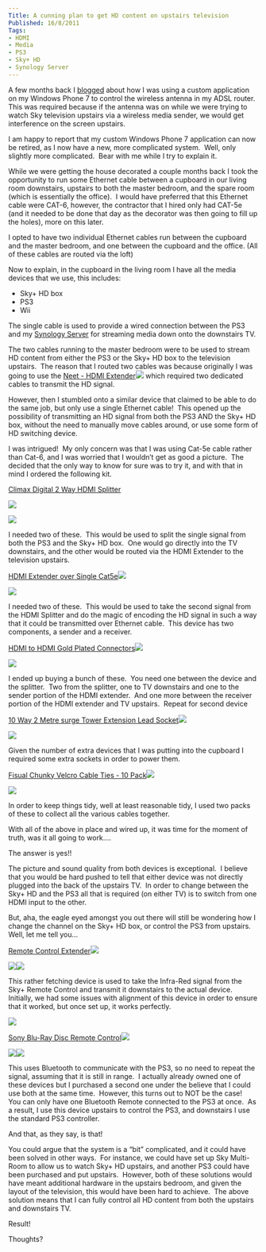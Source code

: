 ```yaml
---
Title: A cunning plan to get HD content on upstairs television
Published: 16/8/2011
Tags:
- HDMI
- Media
- PS3
- Sky+ HD
- Synology Server
---
```


A few months back I [blogged](http://www.gep13.co.uk/blog/?p=251) about how I was using a custom application on my Windows Phone 7 to control the wireless antenna in my ADSL router.  This was required because if the antenna was on while we were trying to watch Sky television upstairs via a wireless media sender, we would get interference on the screen upstairs.

I am happy to report that my custom Windows Phone 7 application can now be retired, as I now have a new, more complicated system.  Well, only slightly more complicated.  Bear with me while I try to explain it.

While we were getting the house decorated a couple months back I took the opportunity to run some Ethernet cable between a cupboard in our living room downstairs, upstairs to both the master bedroom, and the spare room (which is essentially the office).  I would have preferred that this Ethernet cable were CAT-6, however, the contractor that I hired only had CAT-5e (and it needed to be done that day as the decorator was then going to fill up the holes), more on this later.

I opted to have two individual Ethernet cables run between the cupboard and the master bedroom, and one between the cupboard and the office. (All of these cables are routed via the loft)

Now to explain, in the cupboard in the living room I have all the media devices that we use, this includes:

- Sky+ HD box
- PS3
- Wii

The single cable is used to provide a wired connection between the PS3 and my [Synology Server](http://www.gep13.co.uk/blog/?p=51) for streaming media down onto the downstairs TV.

The two cables running to the master bedroom were to be used to stream HD content from either the PS3 or the Sky+ HD box to the television upstairs.  The reason that I routed two cables was because originally I was going to use the [Neet - HDMI Extender](http://www.amazon.co.uk/gp/product/B002ECYEYA/ref=as_li_ss_tl?ie=UTF8&tag=www6thprimeco-21&linkCode=as2&camp=1634&creative=19450&creativeASIN=B002ECYEYA)![](http://www.assoc-amazon.co.uk/e/ir?t=&l=as2&o=2&a=B002ECYEYA) which required two dedicated cables to transmit the HD signal.

However, then I stumbled onto a similar device that claimed to be able to do the same job, but only use a single Ethernet cable!  This opened up the possibility of transmitting an HD signal from both the PS3 AND the Sky+ HD box, without the need to manually move cables around, or use some form of HD switching device.

I was intrigued!  My only concern was that I was using Cat-5e cable rather than Cat-6, and I was worried that I wouldn’t get as good a picture.  The decided that the only way to know for sure was to try it, and with that in mind I ordered the following kit.

[Climax Digital 2 Way HDMI Splitter](http://www.amazon.co.uk/gp/product/B001CYJQYO/ref=as_li_ss_tl?ie=UTF8&tag=www6thprimeco-21&linkCode=as2&camp=1634&creative=19450&creativeASIN=B001CYJQYO)

[![](http://ws.assoc-amazon.co.uk/widgets/q?_encoding=UTF8&Format=_SL110_&ASIN=B001CYJQYO&MarketPlace=GB&ID=AsinImage&WS=1&tag=www6thprimeco-21&ServiceVersion=20070822)](http://www.amazon.co.uk/gp/product/B001CYJQYO/ref=as_li_ss_il?ie=UTF8&tag=www6thprimeco-21&linkCode=as2&camp=1634&creative=19450&creativeASIN=B001CYJQYO)

![](http://www.assoc-amazon.co.uk/e/ir?t=&l=as2&o=2&a=B001CYJQYO)

I needed two of these.  This would be used to split the single signal from both the PS3 and the Sky+ HD box.  One would go directly into the TV downstairs, and the other would be routed via the HDMI Extender to the television upstairs.

[HDMI Extender over Single Cat5e](http://www.amazon.co.uk/gp/product/B003YSW66Q/ref=as_li_ss_tl?ie=UTF8&tag=www6thprimeco-21&linkCode=as2&camp=1634&creative=19450&creativeASIN=B003YSW66Q)![](http://www.assoc-amazon.co.uk/e/ir?t=&l=as2&o=2&a=B003YSW66Q)

[![](http://ws.assoc-amazon.co.uk/widgets/q?_encoding=UTF8&Format=_SL110_&ASIN=B003YSW66Q&MarketPlace=GB&ID=AsinImage&WS=1&tag=www6thprimeco-21&ServiceVersion=20070822)](http://www.amazon.co.uk/gp/product/B003YSW66Q/ref=as_li_ss_il?ie=UTF8&tag=www6thprimeco-21&linkCode=as2&camp=1634&creative=19450&creativeASIN=B003YSW66Q)

I needed two of these.  This would be used to take the second signal from the HDMI Splitter and do the magic of encoding the HD signal in such a way that it could be transmitted over Ethernet cable.  This device has two components, a sender and a receiver.

[HDMI to HDMI Gold Plated Connectors](http://www.amazon.co.uk/gp/product/B0017RW94A/ref=as_li_ss_tl?ie=UTF8&tag=www6thprimeco-21&linkCode=as2&camp=1634&creative=19450&creativeASIN=B0017RW94A)![](http://www.assoc-amazon.co.uk/e/ir?t=&l=as2&o=2&a=B0017RW94A)

[![](http://ws.assoc-amazon.co.uk/widgets/q?_encoding=UTF8&Format=_SL110_&ASIN=B0017RW94A&MarketPlace=GB&ID=AsinImage&WS=1&tag=www6thprimeco-21&ServiceVersion=20070822)](http://www.amazon.co.uk/gp/product/B0017RW94A/ref=as_li_ss_il?ie=UTF8&tag=www6thprimeco-21&linkCode=as2&camp=1634&creative=19450&creativeASIN=B0017RW94A)

I ended up buying a bunch of these.  You need one between the device and the splitter.  Two from the splitter, one to TV downstairs and one to the sender portion of the HDMI extender.  And one more between the receiver portion of the HDMI extender and TV upstairs.  Repeat for second device

[10 Way 2 Metre surge Tower Extension Lead Socket](http://www.amazon.co.uk/gp/product/B000OV0CEY/ref=as_li_ss_tl?ie=UTF8&tag=www6thprimeco-21&linkCode=as2&camp=1634&creative=19450&creativeASIN=B000OV0CEY)![](http://www.assoc-amazon.co.uk/e/ir?t=&l=as2&o=2&a=B000OV0CEY)

[![](http://ws.assoc-amazon.co.uk/widgets/q?_encoding=UTF8&Format=_SL110_&ASIN=B000OV0CEY&MarketPlace=GB&ID=AsinImage&WS=1&tag=www6thprimeco-21&ServiceVersion=20070822)](http://www.amazon.co.uk/gp/product/B000OV0CEY/ref=as_li_ss_il?ie=UTF8&tag=www6thprimeco-21&linkCode=as2&camp=1634&creative=19450&creativeASIN=B000OV0CEY)

Given the number of extra devices that I was putting into the cupboard I required some extra sockets in order to power them.

[Fisual Chunky Velcro Cable Ties - 10 Pack](http://www.amazon.co.uk/gp/product/B001RPWPQE/ref=as_li_ss_tl?ie=UTF8&tag=www6thprimeco-21&linkCode=as2&camp=1634&creative=19450&creativeASIN=B001RPWPQE)![](http://www.assoc-amazon.co.uk/e/ir?t=&l=as2&o=2&a=B001RPWPQE)

[![](http://ws.assoc-amazon.co.uk/widgets/q?_encoding=UTF8&Format=_SL110_&ASIN=B001RPWPQE&MarketPlace=GB&ID=AsinImage&WS=1&tag=www6thprimeco-21&ServiceVersion=20070822)](http://www.amazon.co.uk/gp/product/B001RPWPQE/ref=as_li_ss_il?ie=UTF8&tag=www6thprimeco-21&linkCode=as2&camp=1634&creative=19450&creativeASIN=B001RPWPQE)

In order to keep things tidy, well at least reasonable tidy, I used two packs of these to collect all the various cables together.

With all of the above in place and wired up, it was time for the moment of truth, was it all going to work….

The answer is yes!!

The picture and sound quality from both devices is exceptional.  I believe that you would be hard pushed to tell that either device was not directly plugged into the back of the upstairs TV.  In order to change between the Sky+ HD and the PS3 all that is required (on either TV) is to switch from one HDMI input to the other.

But, aha, the eagle eyed amongst you out there will still be wondering how I change the channel on the Sky+ HD box, or control the PS3 from upstairs.  Well, let me tell you…

[Remote Control Extender](http://www.amazon.co.uk/gp/product/B003H4BVEK/ref=as_li_ss_tl?ie=UTF8&tag=www6thprimeco-21&linkCode=as2&camp=1634&creative=19450&creativeASIN=B003H4BVEK)![](http://www.assoc-amazon.co.uk/e/ir?t=&l=as2&o=2&a=B003H4BVEK)

[![](http://ws.assoc-amazon.co.uk/widgets/q?_encoding=UTF8&Format=_SL110_&ASIN=B003H4BVEK&MarketPlace=GB&ID=AsinImage&WS=1&tag=www6thprimeco-21&ServiceVersion=20070822)](http://www.amazon.co.uk/gp/product/B003H4BVEK/ref=as_li_ss_il?ie=UTF8&tag=www6thprimeco-21&linkCode=as2&camp=1634&creative=19450&creativeASIN=B003H4BVEK)![](http://www.assoc-amazon.co.uk/e/ir?t=&l=as2&o=2&a=B003H4BVEK)

This rather fetching device is used to take the Infra-Red signal from the Sky+ Remote Control and transmit it downstairs to the actual device.  Initially, we had some issues with alignment of this device in order to ensure that it worked, but once set up, it works perfectly.

![](http://www.assoc-amazon.co.uk/e/ir?t=&l=as2&o=2&a=B000OV0CEY)

[Sony Blu-Ray Disc Remote Control](http://www.amazon.co.uk/gp/product/B000MWQTLU/ref=as_li_ss_tl?ie=UTF8&tag=www6thprimeco-21&linkCode=as2&camp=1634&creative=19450&creativeASIN=B000MWQTLU)![](http://www.assoc-amazon.co.uk/e/ir?t=&l=as2&o=2&a=B000MWQTLU)

[![](http://ws.assoc-amazon.co.uk/widgets/q?_encoding=UTF8&Format=_SL110_&ASIN=B000MWQTLU&MarketPlace=GB&ID=AsinImage&WS=1&tag=www6thprimeco-21&ServiceVersion=20070822)](http://www.amazon.co.uk/gp/product/B000MWQTLU/ref=as_li_ss_il?ie=UTF8&tag=www6thprimeco-21&linkCode=as2&camp=1634&creative=19450&creativeASIN=B000MWQTLU)![](http://www.assoc-amazon.co.uk/e/ir?t=&l=as2&o=2&a=B000MWQTLU)

This uses Bluetooth to communicate with the PS3, so no need to repeat the signal, assuming that it is still in range.  I actually already owned one of these devices but I purchased a second one under the believe that I could use both at the same time.  However, this turns out to NOT be the case!  You can only have one Bluetooth Remote connected to the PS3 at once.  As a result, I use this device upstairs to control the PS3, and downstairs I use the standard PS3 controller.

And that, as they say, is that!

You could argue that the system is a “bit” complicated, and it could have been solved in other ways.  For instance, we could have set up Sky Multi-Room to allow us to watch Sky+ HD upstairs, and another PS3 could have been purchased and put upstairs.  However, both of these solutions would have meant additional hardware in the upstairs bedroom, and given the layout of the television, this would have been hard to achieve.  The above solution means that I can fully control all HD content from both the upstairs and downstairs TV.

Result!

Thoughts?
